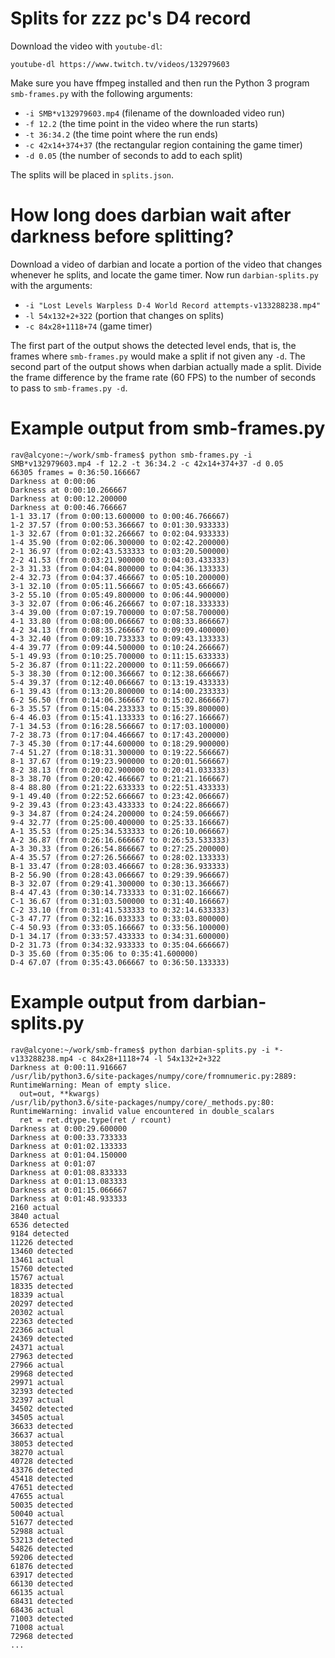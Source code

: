 # Splits for zzz pc's D4 record

Download the video with `youtube-dl`:

```
youtube-dl https://www.twitch.tv/videos/132979603
```

Make sure you have ffmpeg installed and then run the Python 3 program
`smb-frames.py` with the following arguments:

* `-i SMB*v132979603.mp4` (filename of the downloaded video run)
* `-f 12.2` (the time point in the video where the run starts)
* `-t 36:34.2` (the time point where the run ends)
* `-c 42x14+374+37` (the rectangular region containing the game timer)
* `-d 0.05` (the number of seconds to add to each split)

The splits will be placed in `splits.json`.


# How long does darbian wait after darkness before splitting?

Download a video of darbian and locate a portion of the video that changes
whenever he splits, and locate the game timer.
Now run `darbian-splits.py` with the arguments:

* `-i "Lost Levels Warpless D-4 World Record attempts-v133288238.mp4"`
* `-l 54x132+2+322` (portion that changes on splits)
* `-c 84x28+1118+74` (game timer)

The first part of the output shows the detected level ends,
that is, the frames where `smb-frames.py` would make a split
if not given any `-d`.
The second part of the output shows when darbian actually made a split.
Divide the frame difference by the frame rate (60 FPS)
to the number of seconds to pass to `smb-frames.py -d`.


# Example output from smb-frames.py

```
rav@alcyone:~/work/smb-frames$ python smb-frames.py -i SMB*v132979603.mp4 -f 12.2 -t 36:34.2 -c 42x14+374+37 -d 0.05
66305 frames = 0:36:50.166667
Darkness at 0:00:06
Darkness at 0:00:10.266667
Darkness at 0:00:12.200000
Darkness at 0:00:46.766667
1-1 33.17 (from 0:00:13.600000 to 0:00:46.766667)
1-2 37.57 (from 0:00:53.366667 to 0:01:30.933333)
1-3 32.67 (from 0:01:32.266667 to 0:02:04.933333)
1-4 35.90 (from 0:02:06.300000 to 0:02:42.200000)
2-1 36.97 (from 0:02:43.533333 to 0:03:20.500000)
2-2 41.53 (from 0:03:21.900000 to 0:04:03.433333)
2-3 31.33 (from 0:04:04.800000 to 0:04:36.133333)
2-4 32.73 (from 0:04:37.466667 to 0:05:10.200000)
3-1 32.10 (from 0:05:11.566667 to 0:05:43.666667)
3-2 55.10 (from 0:05:49.800000 to 0:06:44.900000)
3-3 32.07 (from 0:06:46.266667 to 0:07:18.333333)
3-4 39.00 (from 0:07:19.700000 to 0:07:58.700000)
4-1 33.80 (from 0:08:00.066667 to 0:08:33.866667)
4-2 34.13 (from 0:08:35.266667 to 0:09:09.400000)
4-3 32.40 (from 0:09:10.733333 to 0:09:43.133333)
4-4 39.77 (from 0:09:44.500000 to 0:10:24.266667)
5-1 49.93 (from 0:10:25.700000 to 0:11:15.633333)
5-2 36.87 (from 0:11:22.200000 to 0:11:59.066667)
5-3 38.30 (from 0:12:00.366667 to 0:12:38.666667)
5-4 39.37 (from 0:12:40.066667 to 0:13:19.433333)
6-1 39.43 (from 0:13:20.800000 to 0:14:00.233333)
6-2 56.50 (from 0:14:06.366667 to 0:15:02.866667)
6-3 35.57 (from 0:15:04.233333 to 0:15:39.800000)
6-4 46.03 (from 0:15:41.133333 to 0:16:27.166667)
7-1 34.53 (from 0:16:28.566667 to 0:17:03.100000)
7-2 38.73 (from 0:17:04.466667 to 0:17:43.200000)
7-3 45.30 (from 0:17:44.600000 to 0:18:29.900000)
7-4 51.27 (from 0:18:31.300000 to 0:19:22.566667)
8-1 37.67 (from 0:19:23.900000 to 0:20:01.566667)
8-2 38.13 (from 0:20:02.900000 to 0:20:41.033333)
8-3 38.70 (from 0:20:42.466667 to 0:21:21.166667)
8-4 88.80 (from 0:21:22.633333 to 0:22:51.433333)
9-1 49.40 (from 0:22:52.666667 to 0:23:42.066667)
9-2 39.43 (from 0:23:43.433333 to 0:24:22.866667)
9-3 34.87 (from 0:24:24.200000 to 0:24:59.066667)
9-4 32.77 (from 0:25:00.400000 to 0:25:33.166667)
A-1 35.53 (from 0:25:34.533333 to 0:26:10.066667)
A-2 36.87 (from 0:26:16.666667 to 0:26:53.533333)
A-3 30.33 (from 0:26:54.866667 to 0:27:25.200000)
A-4 35.57 (from 0:27:26.566667 to 0:28:02.133333)
B-1 33.47 (from 0:28:03.466667 to 0:28:36.933333)
B-2 56.90 (from 0:28:43.066667 to 0:29:39.966667)
B-3 32.07 (from 0:29:41.300000 to 0:30:13.366667)
B-4 47.43 (from 0:30:14.733333 to 0:31:02.166667)
C-1 36.67 (from 0:31:03.500000 to 0:31:40.166667)
C-2 33.10 (from 0:31:41.533333 to 0:32:14.633333)
C-3 47.77 (from 0:32:16.033333 to 0:33:03.800000)
C-4 50.93 (from 0:33:05.166667 to 0:33:56.100000)
D-1 34.17 (from 0:33:57.433333 to 0:34:31.600000)
D-2 31.73 (from 0:34:32.933333 to 0:35:04.666667)
D-3 35.60 (from 0:35:06 to 0:35:41.600000)
D-4 67.07 (from 0:35:43.066667 to 0:36:50.133333)
```

# Example output from darbian-splits.py

```
rav@alcyone:~/work/smb-frames$ python darbian-splits.py -i *-v133288238.mp4 -c 84x28+1118+74 -l 54x132+2+322
Darkness at 0:00:11.916667
/usr/lib/python3.6/site-packages/numpy/core/fromnumeric.py:2889: RuntimeWarning: Mean of empty slice.
  out=out, **kwargs)
/usr/lib/python3.6/site-packages/numpy/core/_methods.py:80: RuntimeWarning: invalid value encountered in double_scalars
  ret = ret.dtype.type(ret / rcount)
Darkness at 0:00:29.600000
Darkness at 0:00:33.733333
Darkness at 0:01:02.133333
Darkness at 0:01:04.150000
Darkness at 0:01:07
Darkness at 0:01:08.833333
Darkness at 0:01:13.083333
Darkness at 0:01:15.066667
Darkness at 0:01:48.933333
2160 actual
3840 actual
6536 detected
9184 detected
11226 detected
13460 detected
13461 actual
15760 detected
15767 actual
18335 detected
18339 actual
20297 detected
20302 actual
22363 detected
22366 actual
24369 detected
24371 actual
27963 detected
27966 actual
29968 detected
29971 actual
32393 detected
32397 actual
34502 detected
34505 actual
36633 detected
36637 actual
38053 detected
38270 actual
40728 detected
43376 detected
45418 detected
47651 detected
47655 actual
50035 detected
50040 actual
51677 detected
52988 actual
53213 detected
54826 detected
59206 detected
61876 detected
63917 detected
66130 detected
66135 actual
68431 detected
68436 actual
71003 detected
71008 actual
72968 detected
...
```
